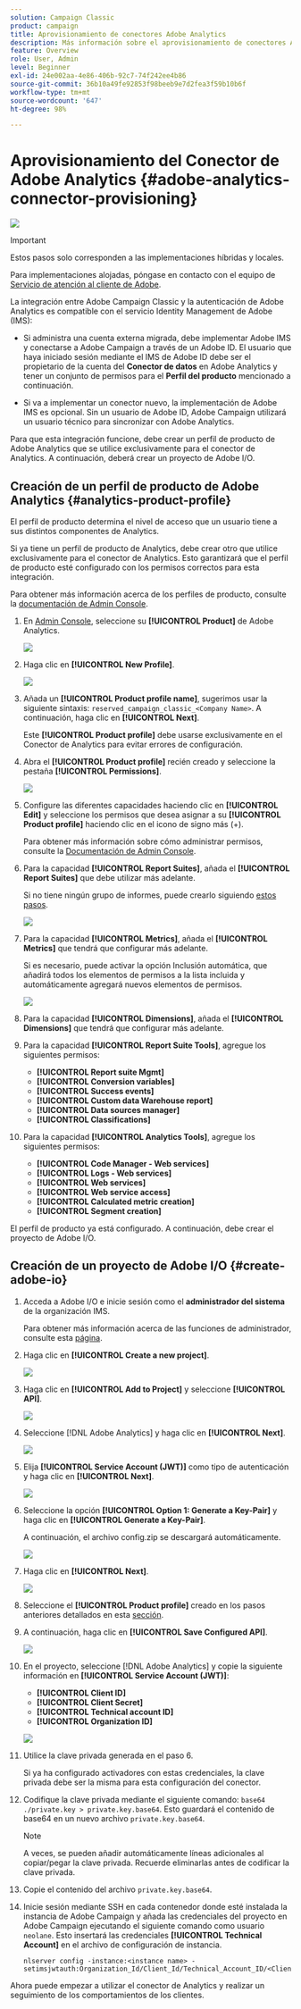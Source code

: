```yaml
---
solution: Campaign Classic
product: campaign
title: Aprovisionamiento de conectores Adobe Analytics
description: Más información sobre el aprovisionamiento de conectores Adobe Analytics
feature: Overview
role: User, Admin
level: Beginner
exl-id: 24e002aa-4e86-406b-92c7-74f242ee4b86
source-git-commit: 36b10a49fe92853f98beeb9e7d2fea3f59b10b6f
workflow-type: tm+mt
source-wordcount: '647'
ht-degree: 98%

---
```


# Aprovisionamiento del Conector de Adobe Analytics {#adobe-analytics-connector-provisioning}

![](../../assets/v7-only.svg)

>[!IMPORTANT]
>
> Estos pasos solo corresponden a las implementaciones híbridas y locales.
>
>Para implementaciones alojadas, póngase en contacto con el equipo de [Servicio de atención al cliente de Adobe](https://helpx.adobe.com/es/enterprise/admin-guide.html/enterprise/using/support-for-experience-cloud.ug.html).

La integración entre Adobe Campaign Classic y la autenticación de Adobe Analytics es compatible con el servicio Identity Management de Adobe (IMS):

* Si administra una cuenta externa migrada, debe implementar Adobe IMS y conectarse a Adobe Campaign a través de un Adobe ID. El usuario que haya iniciado sesión mediante el IMS de Adobe ID debe ser el propietario de la cuenta del **Conector de datos** en Adobe Analytics y tener un conjunto de permisos para el **Perfil del producto** mencionado a continuación.

* Si va a implementar un conector nuevo, la implementación de Adobe IMS es opcional. Sin un usuario de Adobe ID, Adobe Campaign utilizará un usuario técnico para sincronizar con Adobe Analytics.

Para que esta integración funcione, debe crear un perfil de producto de Adobe Analytics que se utilice exclusivamente para el conector de Analytics. A continuación, deberá crear un proyecto de Adobe I/O.

## Creación de un perfil de producto de Adobe Analytics {#analytics-product-profile}

El perfil de producto determina el nivel de acceso que un usuario tiene a sus distintos componentes de Analytics.

Si ya tiene un perfil de producto de Analytics, debe crear otro que utilice exclusivamente para el conector de Analytics. Esto garantizará que el perfil de producto esté configurado con los permisos correctos para esta integración.

Para obtener más información acerca de los perfiles de producto, consulte la [documentación de Admin Console](https://helpx.adobe.com/mt/enterprise/admin-guide.html).

1. En [Admin Console](https://adminconsole.adobe.com/), seleccione su **[!UICONTROL Product]** de Adobe Analytics.

   ![](assets/do-not-localize/triggers_1.png)

1. Haga clic en **[!UICONTROL New Profile]**.

   ![](assets/do-not-localize/triggers_2.png)

1. Añada un **[!UICONTROL Product profile name]**, sugerimos usar la siguiente sintaxis: `reserved_campaign_classic_<Company Name>`. A continuación, haga clic en **[!UICONTROL Next]**.

   Este **[!UICONTROL Product profile]** debe usarse exclusivamente en el Conector de Analytics para evitar errores de configuración.

1. Abra el **[!UICONTROL Product profile]** recién creado y seleccione la pestaña **[!UICONTROL Permissions]**.

   ![](assets/do-not-localize/triggers_3.png)

1. Configure las diferentes capacidades haciendo clic en **[!UICONTROL Edit]** y seleccione los permisos que desea asignar a su **[!UICONTROL Product profile]** haciendo clic en el icono de signo más (+).

   Para obtener más información sobre cómo administrar permisos, consulte la [Documentación de Admin Console](https://helpx.adobe.com/mt/enterprise/using/manage-permissions-and-roles.html).

1. Para la capacidad **[!UICONTROL Report Suites]**, añada el **[!UICONTROL Report Suites]** que debe utilizar más adelante.

   Si no tiene ningún grupo de informes, puede crearlo siguiendo [estos pasos](../../platform/using/adobe-analytics-connector.md#report-suite-analytics).

   ![](assets/do-not-localize/triggers_4.png)

1. Para la capacidad **[!UICONTROL Metrics]**, añada el **[!UICONTROL Metrics]** que tendrá que configurar más adelante.

   Si es necesario, puede activar la opción Inclusión automática, que añadirá todos los elementos de permisos a la lista incluida y automáticamente agregará nuevos elementos de permisos.

   ![](assets/do-not-localize/triggers_13.png)

1. Para la capacidad **[!UICONTROL Dimensions]**, añada el **[!UICONTROL Dimensions]** que tendrá que configurar más adelante.

1. Para la capacidad **[!UICONTROL Report Suite Tools]**, agregue los siguientes permisos:

   * **[!UICONTROL Report suite Mgmt]**
   * **[!UICONTROL Conversion variables]**
   * **[!UICONTROL Success events]**
   * **[!UICONTROL Custom data Warehouse report]**
   * **[!UICONTROL Data sources manager]**
   * **[!UICONTROL Classifications]**

1. Para la capacidad **[!UICONTROL Analytics Tools]**, agregue los siguientes permisos:

   * **[!UICONTROL Code Manager - Web services]**
   * **[!UICONTROL Logs - Web services]**
   * **[!UICONTROL Web services]**
   * **[!UICONTROL Web service access]**
   * **[!UICONTROL Calculated metric creation]**
   * **[!UICONTROL Segment creation]**

El perfil de producto ya está configurado. A continuación, debe crear el proyecto de Adobe I/O.

## Creación de un proyecto de Adobe I/O {#create-adobe-io}

1. Acceda a Adobe I/O e inicie sesión como el **administrador del sistema** de la organización IMS.

   Para obtener más información acerca de las funciones de administrador, consulte esta [página](https://helpx.adobe.com/es/enterprise/using/admin-roles.html).

1. Haga clic en **[!UICONTROL Create a new project]**.

   ![](assets/do-not-localize/triggers_5.png)

1. Haga clic en **[!UICONTROL Add to Project]** y seleccione **[!UICONTROL API]**.

   ![](assets/do-not-localize/triggers_6.png)

1. Seleccione [!DNL Adobe Analytics] y haga clic en **[!UICONTROL Next]**.

   ![](assets/do-not-localize/triggers_7.png)

1. Elija **[!UICONTROL Service Account (JWT)]** como tipo de autenticación y haga clic en **[!UICONTROL Next]**.

   ![](assets/do-not-localize/triggers_8.png)

1. Seleccione la opción **[!UICONTROL Option 1: Generate a Key-Pair]** y haga clic en **[!UICONTROL Generate a Key-Pair]**.

   A continuación, el archivo config.zip se descargará automáticamente.

   ![](assets/do-not-localize/triggers_9.png)

1. Haga clic en **[!UICONTROL Next]**.

   ![](assets/do-not-localize/triggers_10.png)

1. Seleccione el **[!UICONTROL Product profile]** creado en los pasos anteriores detallados en esta [sección](#analytics-product-profile).

1. A continuación, haga clic en **[!UICONTROL Save Configured API]**.

   ![](assets/do-not-localize/triggers_11.png)

1. En el proyecto, seleccione [!DNL Adobe Analytics] y copie la siguiente información en **[!UICONTROL Service Account (JWT)]**:

   * **[!UICONTROL Client ID]**
   * **[!UICONTROL Client Secret]**
   * **[!UICONTROL Technical account ID]**
   * **[!UICONTROL Organization ID]**

   ![](assets/do-not-localize/triggers_12.png)

1. Utilice la clave privada generada en el paso 6.

   Si ya ha configurado activadores con estas credenciales, la clave privada debe ser la misma para esta configuración del conector.

1. Codifique la clave privada mediante el siguiente comando: `base64 ./private.key > private.key.base64`. Esto guardará el contenido de base64 en un nuevo archivo `private.key.base64`.

   >[!NOTE]
   >
   >A veces, se pueden añadir automáticamente líneas adicionales al copiar/pegar la clave privada. Recuerde eliminarlas antes de codificar la clave privada.

1. Copie el contenido del archivo `private.key.base64`.

1. Inicie sesión mediante SSH en cada contenedor donde esté instalada la instancia de Adobe Campaign y añada las credenciales del proyecto en Adobe Campaign ejecutando el siguiente comando como usuario `neolane`. Esto insertará las credenciales **[!UICONTROL Technical Account]** en el archivo de configuración de instancia.

   ```
   nlserver config -instance:<instance name> -setimsjwtauth:Organization_Id/Client_Id/Technical_Account_ID/<Client_Secret>/<Base64_encoded_Private_Key>
   ```
Ahora puede empezar a utilizar el conector de Analytics y realizar un seguimiento de los comportamientos de los clientes.
